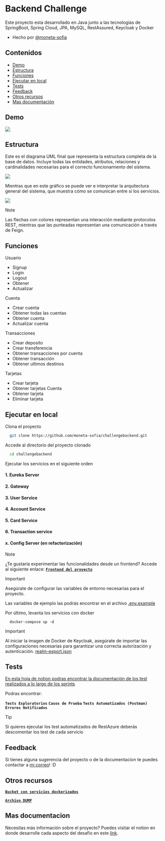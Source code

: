 
# Backend Challenge

Este proyecto esta desarrollado en Java junto a las tecnologías de SpringBoot, Spring Cloud, JPA, MySQL, RestAssured, Keycloak y Docker


- Hecho por [@moneta-sofia](https://github.com/moneta-sofia)




## Contenidos

- [Demo](#demo)
- [Estructura](#estructura)
- [Funciones](#funciones)
- [Ejecutar en local](#ejecutar-en-local)
- [Tests](#tests)
- [Feedback](#feedback)
- [Otros recursos](#otros-recursos)
- [Mas documentación](#mas-documentacion)




## Demo

![](https://i.imgur.com/RBzOL71.gif)


## Estructura

Este es el diagrama UML final que representa la estructura completa de la base de datos. Incluye todas las entidades, atributos, relaciones y cardinalidades necesarias para el correcto funcionamiento del sistema.

![](https://i.imgur.com/XDcFxc4.png)
 
Mientras que en este gráfico se puede ver e interpretar la arquitectura general del sistema, que muestra cómo se comunican entre sí los servicios.

![](https://i.imgur.com/JMjvI9P.png)
> [!NOTE]  
> Las flechas con colores representan una interacción mediante protocolos REST, mientras que las punteadas representan una comunicación a través de Feign.
## Funciones

Usuario
- Signup
- Login
- Logout
- Obtener
- Actualizar

Cuenta
- Crear cuenta
- Obtener todas las cuentas
- Obtener cuenta 
- Actualizar cuenta

Transacciones
- Crear deposito
- Crear transferencia
- Obtener transacciones por cuenta
- Obtener transacción
- Obtener ultimos destinos

Tarjetas
- Crear tarjeta
- Obtener tarjetas  Cuenta
- Obtener tarjeta 
- Eliminar tarjeta


## Ejecutar en local

Clona el proyecto

```bash
  git clone https://github.com/moneta-sofia/challengebackend.git
```

Accede al directorio del proyecto clonado

```bash
  cd challengebackend
```
Ejecutar los servicios en el siguiente orden

#### 1. Eureka Server
#### 2. Gateway
#### 3. User Service
#### 4. Account Service
#### 5. Card Service
#### 6. Transaction service

#### x. Config Server (en refactorización)

> [!NOTE]  
> ¿Te gustaría experimentar las funcionalidades desde un frontend? Accede al siguiente enlace: [**`Frontend del proyecto`**](https://challengebackend-front-jz37wv8rg-elxrojos-projects.vercel.app/)


> [!IMPORTANT] 
> Asegúrate de configurar las variables de entorno necesarias para el proyecto.

Las variables de ejemplo las podrás encontrar en el archivo [.env.example](./.env.example)


Por último, levanta los servicios con docker
```
  docker-compose up -d
```
> [!IMPORTANT]
> Al iniciar la imagen de Docker de Keycloak, asegúrate de importar las configuraciones necesarias para garantizar una correcta autorización y autenticación. [realm-export.json](./realm-export.json)


## Tests

[En esta hoja de notion podras encontrar la documentación de los test realizados a lo largo de los sprints](https://creative-smartphone-967.notion.site/Testing-14905bbe7343803fa041cd66717286a2)

Podras encontrar:

**`Tests Exploratorios`** **`Casos de Prueba`**
**`Tests Automatizados (Postman)`**
**`Errores Notificados`**

> [!TIP]
> Si quieres ejecutar los test automatizados de RestAzure deberás descomentar los test de cada servicio  





## Feedback

Si tienes alguna sugerencia del proyecto o de la documentacion te puedes contactar a [mi correo](https://mail.google.com/mail/u/0/?fs=1&to=sofia.moneta.dev@gmail.com&tf=cm)! :D





## Otros recursos

[**`Bucket con servicios dockerizados`**](https://backend-challenge.s3.us-east-2.amazonaws.com/project/index.html)

[**`Archivo DUMP`**](https://file.notion.so/f/f/95577fa7-4ed4-493a-baa0-d238a34cd0af/17e2ff7b-b136-4448-8f2a-af99745ba634/BackendChallenge-DUMP.sql?table=block&id=14805bbe-7343-80d9-abe7-dc44bb1c7461&spaceId=95577fa7-4ed4-493a-baa0-d238a34cd0af&expirationTimestamp=1732744800000&signature=SSRVihJMf1K63pnT5eLww6Wu9joU0zFJ68k1VPsCa34&downloadName=BackendChallenge-DUMP.sql)



## Mas documentacion

Necesitas más información sobre el proyecto? Puedes visitar el notion en donde desarrolle cada aspecto del desafio en este [link](https://creative-smartphone-967.notion.site/BackendChallenge-By-Sofia-Moneta-10f05bbe734380cc8626d1ed3329cd40?pvs=4).